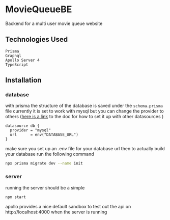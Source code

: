 # MovieQueueBE
Backend for a multi user movie queue website 


## Technologies Used
    Prisma
    Graphql
    Apollo Server 4
    TypeScript

## Installation
### database
with prisma the structure of the database is saved under the `schema.prisma` file
currently it is set to work with mysql but you can change the provider to others ([here is a link](https://www.prisma.io/docs/getting-started/setup-prisma/start-from-scratch/relational-databases/connect-your-database-typescript-cockroachdb) to the doc for how to set it up with other datasources  )
```prisma
datasource db {
  provider = "mysql"
  url      = env("DATABASE_URL")
}
```
make sure you set up an .env file for your database url
then to actually build your database run the following command

```bash
npx prisma migrate dev --name init
```
### server
running the server should be a simple 
```
npm start
```
apollo provides a nice default sandbox to test out the api on http://localhost:4000 when the server is running